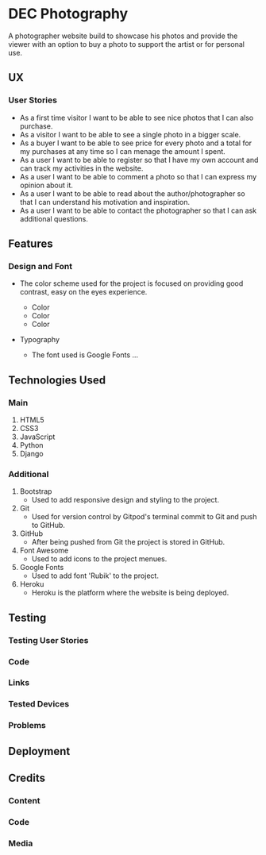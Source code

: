 # DEC Photography

A photographer website build to showcase his photos and provide the viewer with an option to 
buy a photo to support the artist or for personal use.     

## UX

### User Stories

* As a first time visitor I want to be able to see nice photos that I can also purchase.
* As a visitor I want to be able to see a single photo in a bigger scale. 
* As a buyer I want to be able to see price for every photo and a total for my purchases at 
any time so I can menage the amount I spent.
* As a user I want to be able to register so that I have my own account and can track my 
activities in the website.  
* As a user I want to be able to comment a photo so that I can express my opinion about it.
* As a user I want to be able to read about the author/photographer so that I can understand his 
motivation and inspiration.
* As a user I want to be able to contact the photographer so that I can ask additional questions.


## Features  

### Design and Font 

* The color scheme used for the project is focused on providing good contrast, easy on the eyes experience. 
   * Color 
   * Color 
   * Color 

* Typography 
   * The font used is Google Fonts ...


## Technologies Used

### Main

1. HTML5
2. CSS3
3. JavaScript
4. Python
5. Django 

### Additional

1. Bootstrap
   * Used to add responsive design and styling to the project.
2. Git
   * Used for version control by Gitpod's terminal commit to Git and push to GitHub.
3. GitHub
   * After being pushed from Git the project is stored in GitHub.
4. Font Awesome
   * Used to add icons to the project menues.
5. Google Fonts
   * Used to add font 'Rubik' to the project.
6. Heroku
   * Heroku is the platform where the website is being deployed.


## Testing 

### Testing User Stories

### Code

### Links  

### Tested Devices

### Problems


## Deployment


## Credits

### Content 

### Code   

### Media
